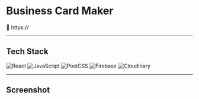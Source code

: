# Business Card Maker

🔗 https://

---

## Tech Stack

<img src="https://img.shields.io/badge/React-20232A?style=for-the-badge&logo=react&logoColor=61DAFB" alt="React"/> <img src="https://img.shields.io/badge/JavaScript-F7DF1E?style=for-the-badge&logo=javascript&logoColor=black" alt="JavaScript"/> <img src="https://img.shields.io/badge/PostCSS-DD3A0A?style=for-the-badge&logo=PostCSS&logoColor=white" alt="PostCSS"/> <img src="https://img.shields.io/badge/Firebase-FFCA28?style=for-the-badge&logo=Firebase&logoColor=black" alt="Firebase"/> <img src="https://img.shields.io/badge/cloudinary-374BBE?style=for-the-badge" alt="Cloudinary"/>

---

## Screenshot
